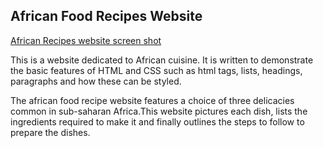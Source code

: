 ## African Food Recipes Website

[African Recipes website screen shot](img/african_recipes.png)

This is a website dedicated to African cuisine. It is written to demonstrate the basic features of HTML and CSS such as html tags, lists, headings, paragraphs and how these can be styled.

The african food recipe website features a choice of three delicacies common in sub-saharan Africa.This website pictures each dish, lists the ingredients required to make it and finally outlines the steps to follow to prepare the dishes.
